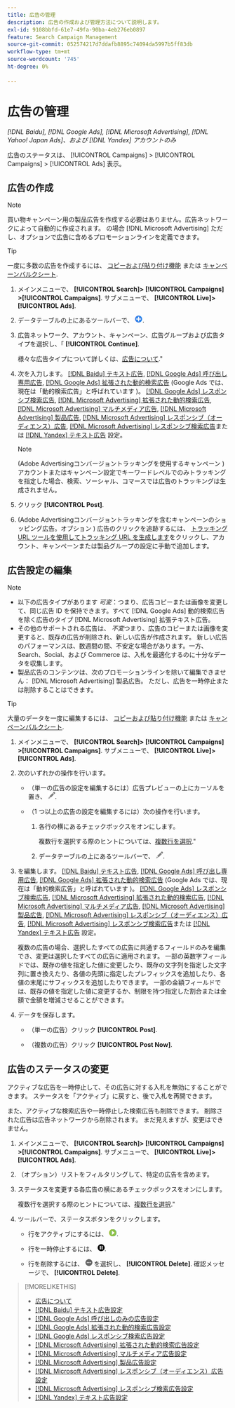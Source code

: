 ```yaml
---
title: 広告の管理
description: 広告の作成および管理方法について説明します。
exl-id: 9108bbfd-61e7-49fa-90ba-4eb276eb0897
feature: Search Campaign Management
source-git-commit: 052574217d7ddafb8895c74094da5997b5ff83db
workflow-type: tm+mt
source-wordcount: '745'
ht-degree: 0%

---
```


# 広告の管理

*[!DNL Baidu], [!DNL Google Ads], [!DNL Microsoft Advertising], [!DNL Yahoo! Japan Ads]、および [!DNL Yandex] アカウントのみ*

広告のステータスは、 [!UICONTROL Campaigns] > [!UICONTROL Campaigns] > [!UICONTROL Ads] 表示。

## 広告の作成

>[!NOTE]
>
>買い物キャンペーン用の製品広告を作成する必要はありません。広告ネットワークによって自動的に作成されます。 の場合 [!DNL Microsoft Advertising] ただし、オプションで広告に含めるプロモーションラインを定義できます。

>[!TIP]
>
>一度に多数の広告を作成するには、 [コピーおよび貼り付け機能](/help/search-social-commerce/campaign-management/campaigns/copy-paste.md) または [キャンペーンバルクシート](/help/search-social-commerce/campaign-management/bulksheets/bulksheet-about.md).

1. メインメニューで、 **[!UICONTROL Search]> [!UICONTROL Campaigns] >[!UICONTROL Campaigns]**. サブメニューで、 **[!UICONTROL Live]>[!UICONTROL Ads]**.

1. データテーブルの上にあるツールバーで、 ![作成](/help/search-social-commerce/assets/add.png "作成").

1. 広告ネットワーク、アカウント、キャンペーン、広告グループおよび広告タイプを選択し、「 **[!UICONTROL Continue]**.

   様々な広告タイプについて詳しくは、[広告について](ad-about.md).&quot;

1. 次を入力します。 [[!DNL Baidu] テキスト広告](ad-settings-baidu-text.md), [[!DNL Google Ads] 呼び出し専用広告](ad-settings-google-call.md), [[!DNL Google Ads] 拡張された動的検索広告](ad-settings-google-dsa.md) (Google Ads では、現在は「動的検索広告」と呼ばれています )。 [[!DNL Google Ads] レスポンシブ検索広告](ad-settings-google-rsa.md), [[!DNL Microsoft Advertising] 拡張された動的検索広告](ad-settings-microsoft-dsa.md), [[!DNL Microsoft Advertising] マルチメディア広告](ad-settings-microsoft-multimedia.md), [[!DNL Microsoft Advertising] 製品広告](ad-settings-microsoft-product.md), [[!DNL Microsoft Advertising] レスポンシブ（オーディエンス）広告](ad-settings-microsoft-responsive.md), [[!DNL Microsoft Advertising] レスポンシブ検索広告](ad-settings-microsoft-rsa.md)または [[!DNL Yandex] テキスト広告](ad-settings-yandex-text.md) 設定。

   >[!NOTE]
   >
   >(Adobe Advertisingコンバージョントラッキングを使用するキャンペーン ) アカウントまたはキャンペーン設定でキーワードレベルでのみトラッキングを指定した場合、検索、ソーシャル、コマースでは広告のトラッキングは生成されません。

1. クリック **[!UICONTROL Post]**.

1. (Adobe Advertisingコンバージョントラッキングを含むキャンペーンのショッピング広告。オプション ) 広告のクリックを追跡するには、 [トラッキング URL ツールを使用してトラッキング URL を生成します](/help/search-social-commerce/tools/click-tracking-url-generate.md)をクリックし、アカウント、キャンペーンまたは製品グループの設定に手動で追加します。

## 広告設定の編集

>[!NOTE]
>
>* 以下の広告タイプがあります *可変*：つまり、広告コピーまたは画像を変更して、同じ広告 ID を保持できます。すべて [!DNL Google Ads] 動的検索広告を除く広告のタイプ [!DNL Microsoft Advertising] 拡張テキスト広告。
>* その他のサポートされる広告は、 *不変*&#x200B;つまり、広告のコピーまたは画像を変更すると、既存の広告が削除され、新しい広告が作成されます。 新しい広告のパフォーマンスは、数週間の間、不安定な場合があります。一方、Search、Social、および Commerce は、入札を最適化するのに十分なデータを収集します。
>* 製品広告のコンテンツは、次のプロモーションラインを除いて編集できません： [!DNL Microsoft Advertising] 製品広告。 ただし、広告を一時停止または削除することはできます。

>[!TIP]
>
>大量のデータを一度に編集するには、 [コピーおよび貼り付け機能](/help/search-social-commerce/campaign-management/campaigns/copy-paste.md) または [キャンペーンバルクシート](/help/search-social-commerce/campaign-management/bulksheets/bulksheet-about.md).

1. メインメニューで、 **[!UICONTROL Search]> [!UICONTROL Campaigns] >[!UICONTROL Campaigns]**. サブメニューで、 **[!UICONTROL Live]>[!UICONTROL Ads]**.

1. 次のいずれかの操作を行います。

   * （単一の広告の設定を編集するには）広告プレビューの上にカーソルを置き、 ![編集](/help/search-social-commerce/assets/edit.png "編集").

   * （1 つ以上の広告の設定を編集するには）次の操作を行います。

      1. 各行の横にあるチェックボックスをオンにします。

         複数行を選択する際のヒントについては、[複数行を選択](/help/search-social-commerce/common-tasks/navigation-editing-selection/multiple-rows-select.md).&quot;

      1. データテーブルの上にあるツールバーで、 ![編集](/help/search-social-commerce/assets/edit.png "編集").

1. を編集します。 [[!DNL Baidu] テキスト広告](ad-settings-baidu-text.md), [[!DNL Google Ads] 呼び出し専用広告](ad-settings-google-call.md), [[!DNL Google Ads] 拡張された動的検索広告](ad-settings-google-dsa.md) (Google Ads では、現在は「動的検索広告」と呼ばれています )。 [[!DNL Google Ads] レスポンシブ検索広告](ad-settings-google-rsa.md), [[!DNL Microsoft Advertising] 拡張された動的検索広告](ad-settings-microsoft-dsa.md), [[!DNL Microsoft Advertising] マルチメディア広告](ad-settings-microsoft-multimedia.md), [[!DNL Microsoft Advertising] 製品広告](ad-settings-microsoft-product.md), [[!DNL Microsoft Advertising] レスポンシブ（オーディエンス）広告](ad-settings-microsoft-responsive.md), [[!DNL Microsoft Advertising] レスポンシブ検索広告](ad-settings-microsoft-rsa.md)または [[!DNL Yandex] テキスト広告](ad-settings-yandex-text.md) 設定。

   複数の広告の場合、選択したすべての広告に共通するフィールドのみを編集でき、変更は選択したすべての広告に適用されます。 一部の英数字フィールドでは、既存の値を指定した値に変更したり、既存の文字列を指定した文字列に置き換えたり、各値の先頭に指定したプレフィックスを追加したり、各値の末尾にサフィックスを追加したりできます。 一部の金額フィールドでは、既存の値を指定した値に変更するか、制限を持つ指定した割合または金額で金額を増減させることができます。

1. データを保存します。

   * （単一の広告）クリック **[!UICONTROL Post]**.

   * （複数の広告）クリック **[!UICONTROL Post Now]**.

## 広告のステータスの変更

アクティブな広告を一時停止して、その広告に対する入札を無効にすることができます。 ステータスを「アクティブ」に戻すと、後で入札を再開できます。

また、アクティブな検索広告や一時停止した検索広告も削除できます。 削除された広告は広告ネットワークから削除されます。 まだ見えますが、変更はできません。

1. メインメニューで、 **[!UICONTROL Search]> [!UICONTROL Campaigns] >[!UICONTROL Campaigns]**. サブメニューで、 **[!UICONTROL Live]>[!UICONTROL Ads]**.

1. （オプション）リストをフィルタリングして、特定の広告を含めます。

1. ステータスを変更する各広告の横にあるチェックボックスをオンにします。

   複数行を選択する際のヒントについては、[複数行を選択](/help/search-social-commerce/common-tasks/navigation-editing-selection/multiple-rows-select.md).&quot;

1. ツールバーで、ステータスボタンをクリックします。

   * 行をアクティブにするには、 ![有効化](/help/search-social-commerce/assets/activate.png "有効化").

   * 行を一時停止するには、 ![一時停止](/help/search-social-commerce/assets/pause.png "一時停止").

   * 行を削除するには、 ![その他](/help/search-social-commerce/assets/more.png "その他") を選択し、 **[!UICONTROL Delete]**. 確認メッセージで、 **[!UICONTROL Delete]**.

>[!MORELIKETHIS]
>
>* [広告について](ad-about.md)
>* [[!DNL Baidu] テキスト広告設定](ad-settings-baidu-text.md)
>* [[!DNL Google Ads] 呼び出しのみの広告設定](ad-settings-google-call.md)
>* [[!DNL Google Ads] 拡張された動的検索広告設定](ad-settings-google-dsa.md)
>* [[!DNL Google Ads] レスポンシブ検索広告設定](ad-settings-google-rsa.md)
>* [[!DNL Microsoft Advertising] 拡張された動的検索広告設定](ad-settings-microsoft-dsa.md)
>* [[!DNL Microsoft Advertising] マルチメディア広告設定](ad-settings-microsoft-multimedia.md)
>* [[!DNL Microsoft Advertising] 製品広告設定](ad-settings-microsoft-product.md)
>* [[!DNL Microsoft Advertising] レスポンシブ（オーディエンス）広告設定](ad-settings-microsoft-responsive.md)
>* [[!DNL Microsoft Advertising] レスポンシブ検索広告設定](ad-settings-microsoft-rsa.md)
>* [[!DNL Yandex] テキスト広告設定](ad-settings-yandex-text.md)
